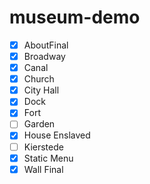 # museum-demo

- [x] AboutFinal
- [x] Broadway
- [x] Canal
- [x] Church
- [x] City Hall
- [x] Dock
- [x] Fort
- [ ] Garden
- [x] House Enslaved
- [ ] Kierstede
- [x] Static Menu
- [x] Wall Final